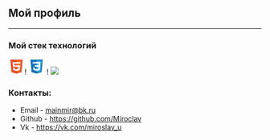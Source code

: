 ## Мой профиль
---
### Мой стек технологий

 ![HTML](html.png)! ![](css.png)  [](js.png)!  [](react.png)  ![](.png)

### Контакты:

* Email - mainmir@bk.ru
* Github - https://github.com/Miroclav
* Vk - https://vk.com/miroslav_u

